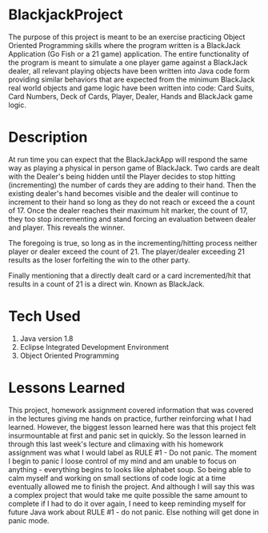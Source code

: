# BlackjackProject
The purpose of this project is meant to be an exercise practicing Object Oriented Programming skills where the program written is a BlackJack Application (Go Fish or a 21 game) application. The entire functionality of the program is meant to simulate a one player game against a BlackJack dealer, all relevant playing objects have been written into Java code form providing similar behaviors that are expected from the minimum BlackJack real world objects and game logic have been written into code: Card Suits, Card Numbers, Deck of Cards, Player, Dealer, Hands and BlackJack game logic.

# Description
At run time you can expect that the BlackJackApp will respond the same way as playing a physical in person game of BlackJack. Two cards are dealt with the Dealer's being hidden until the Player decides to stop hitting (incrementing) the number of cards they are adding to their hand. Then the existing dealer's hand becomes visible and the dealer will continue to increment to their hand so long as they do not reach or exceed the a count of 17. Once the dealer reaches their maximum hit marker, the count of 17, they too stop incrementing and stand forcing an evaluation between dealer and player. This reveals the winner. 

The foregoing is true, so long as in the incrementing/hitting process neither player or dealer exceed the count of 21. The player/dealer exceeding 21 results as the loser forfeiting the win to the other party.

Finally mentioning that a directly dealt card or a card incremented/hit that results in a count of 21 is a direct win. Known as BlackJack.

# Tech Used
1) Java version 1.8
2) Eclipse Integrated Development Environment
3) Object Oriented Programming

# Lessons Learned
This project, homework assignment covered information that was covered in the lectures giving me hands on practice, further reinforcing what I had learned. However, the biggest lesson learned here was that this project felt insurmountable at first and panic set in quickly. So the lesson learned in through this last week's lecture and climaxing with his homework assignment was what I would label as RULE #1 - Do not panic. The moment I begin to panic I loose control of my mind and am unable to focus on anything - everything begins to looks like alphabet soup. So being able to calm myself and working on small sections of code logic at a time eventually allowed me to finish the project. And although I will say this was a complex project that would take me quite possible the same amount to complete if I had to do it over again, I need to keep reminding myself for future Java work about RULE #1 - do not panic. Else nothing will get done in panic mode.
